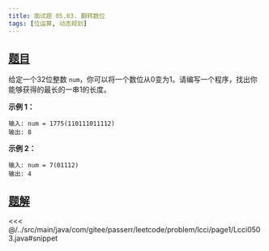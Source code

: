 ```yaml
---
title: 面试题 05.03. 翻转数位
tags: [位运算, 动态规划]
---
```



## [题目](https://leetcode.cn/problems/reverse-bits-lcci/)
给定一个32位整数 `num`，你可以将一个数位从0变为1。请编写一个程序，找出你能够获得的最长的一串1的长度。

**示例 1：**

    输入: num = 1775(110111011112)
    输出: 8

**示例 2：**

    输入: num = 7(01112)
    输出: 4



## [题解](https://github.com/PasseRR/JavaLeetCode/blob/master/src/main/java/com/gitee/passerr/leetcode/problem/lcci/page1/Lcci0503.java)

<<< @/../src/main/java/com/gitee/passerr/leetcode/problem/lcci/page1/Lcci0503.java#snippet
